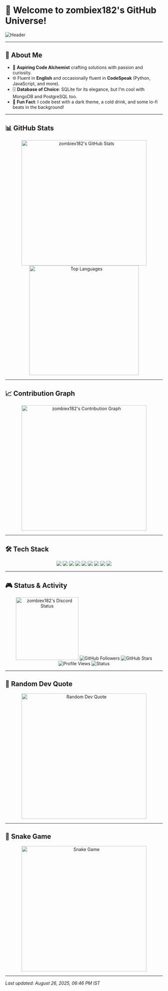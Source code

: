 
# 🚀 Welcome to zombiex182's GitHub Universe!

![Header](https://readme-typing-svg.herokuapp.com?font=JetBrains+Mono&size=24&pause=1000&color=00C4B4&center=true&vCenter=true&width=500&lines=Hey,+I'm+zombiex182!;Code+Wizard+and+Bug+Slayer;Building+the+Future,+One+Commit+at+a+Time!)

---

## 🌟 About Me

- 💼 **Aspiring Code Alchemist** crafting solutions with passion and curiosity.
- 🌐 Fluent in **English** and occasionally fluent in **CodeSpeak** (Python, JavaScript, and more).
- 🗄️ **Database of Choice**: SQLite for its elegance, but I’m cool with MongoDB and PostgreSQL too.
- 🎯 **Fun Fact**: I code best with a dark theme, a cold drink, and some lo-fi beats in the background!

---

## 📊 GitHub Stats

<div align="center">
  <img src="https://github-readme-stats.vercel.app/api?username=zombiex182&show_icons=true&theme=tokyonight&hide_border=true" alt="zombiex182's GitHub Stats" width="400"/>
  <img src="https://github-readme-stats.vercel.app/api/top-langs/?username=zombiex182&layout=compact&theme=tokyonight&hide_border=true" alt="Top Languages" width="350"/>
</div>

---

## 📈 Contribution Graph

<div align="center">
  <img src="https://github-readme-activity-graph.vercel.app/graph?username=zombiex182&theme=tokyonight&hide_border=true&area=true&bg_color=1a1b27&color=ffffff&line=58a6ff&point=58a6ff" alt="zombiex182's Contribution Graph" width="400"/>
</div>

---

## 🛠️ Tech Stack

<div align="center">
  <img src="https://img.shields.io/badge/-Python-3776AB?style=flat-square&logo=python&logoColor=white" />
  <img src="https://img.shields.io/badge/-JavaScript-F7DF1E?style=flat-square&logo=javascript&logoColor=black" />
  <img src="https://img.shields.io/badge/-TypeScript-3178C6?style=flat-square&logo=typescript&logoColor=white" />
  <img src="https://img.shields.io/badge/-React-61DAFB?style=flat-square&logo=react&logoColor=black" />
  <img src="https://img.shields.io/badge/-Node.js-339933?style=flat-square&logo=node.js&logoColor=white" />
  <img src="https://img.shields.io/badge/-SQLite-003B57?style=flat-square&logo=sqlite&logoColor=white" />
  <img src="https://img.shields.io/badge/-MongoDB-47A248?style=flat-square&logo=mongodb&logoColor=white" />
  <img src="https://img.shields.io/badge/-Git-F05032?style=flat-square&logo=git&logoColor=white" />
  <img src="https://img.shields.io/badge/-VS_Code-007ACC?style=flat-square&logo=visual-studio-code&logoColor=white" />
</div>

---

## 🎮 Status & Activity

<div align="center">
  <img src="https://lanyard-visualizer.netlify.app/api/1213542104920494130?theme=dark&borderRadius=10" alt="zombiex182's Discord Status" width="200"/>
  <img src="https://img.shields.io/github/followers/zombiex182?label=Followers&style=social" alt="GitHub Followers" />
  <img src="https://img.shields.io/github/stars/zombiex182?label=Stars&style=social" alt="GitHub Stars" />
  <img src="https://komarev.com/ghpvc/?username=zombiex182&color=brightgreen" alt="Profile Views" />
  <img src="https://img.shields.io/badge/Status-Coding%20Like%20a%20Zombie-blueviolet?style=flat-square" alt="Status" />
</div>

---

## 💭 Random Dev Quote

<div align="center">
  <img src="https://quotes-github-readme.vercel.app/api?type=horizontal&theme=tokyonight" alt="Random Dev Quote" width="400"/>
</div>

---

## 🐍 Snake Game

<div align="center">
  <img src="https://github.com/zombiex182/zombiex182/blob/output/github-contribution-snake.svg" alt="Snake Game" width="400"/>
</div>

---

*Last updated: August 26, 2025, 06:46 PM IST*
